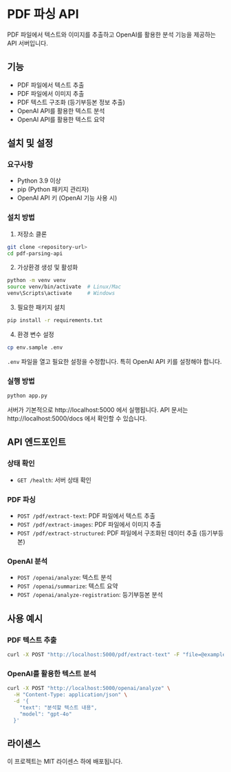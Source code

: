 # PDF 파싱 API

PDF 파일에서 텍스트와 이미지를 추출하고 OpenAI를 활용한 분석 기능을 제공하는 API 서버입니다.

## 기능

- PDF 파일에서 텍스트 추출
- PDF 파일에서 이미지 추출
- PDF 텍스트 구조화 (등기부등본 정보 추출)
- OpenAI API를 활용한 텍스트 분석
- OpenAI API를 활용한 텍스트 요약

## 설치 및 설정

### 요구사항

- Python 3.9 이상
- pip (Python 패키지 관리자)
- OpenAI API 키 (OpenAI 기능 사용 시)

### 설치 방법

1. 저장소 클론

```bash
git clone <repository-url>
cd pdf-parsing-api
```

2. 가상환경 생성 및 활성화

```bash
python -m venv venv
source venv/bin/activate  # Linux/Mac
venv\Scripts\activate     # Windows
```

3. 필요한 패키지 설치

```bash
pip install -r requirements.txt
```

4. 환경 변수 설정

```bash
cp env.sample .env
```

`.env` 파일을 열고 필요한 설정을 수정합니다. 특히 OpenAI API 키를 설정해야 합니다.

### 실행 방법

```bash
python app.py
```

서버가 기본적으로 http://localhost:5000 에서 실행됩니다.
API 문서는 http://localhost:5000/docs 에서 확인할 수 있습니다.

## API 엔드포인트

### 상태 확인

- `GET /health`: 서버 상태 확인

### PDF 파싱

- `POST /pdf/extract-text`: PDF 파일에서 텍스트 추출
- `POST /pdf/extract-images`: PDF 파일에서 이미지 추출
- `POST /pdf/extract-structured`: PDF 파일에서 구조화된 데이터 추출 (등기부등본)

### OpenAI 분석

- `POST /openai/analyze`: 텍스트 분석
- `POST /openai/summarize`: 텍스트 요약
- `POST /openai/analyze-registration`: 등기부등본 분석

## 사용 예시

### PDF 텍스트 추출

```bash
curl -X POST "http://localhost:5000/pdf/extract-text" -F "file=@example.pdf"
```

### OpenAI를 활용한 텍스트 분석

```bash
curl -X POST "http://localhost:5000/openai/analyze" \
  -H "Content-Type: application/json" \
  -d '{
    "text": "분석할 텍스트 내용",
    "model": "gpt-4o"
  }'
```

## 라이센스

이 프로젝트는 MIT 라이센스 하에 배포됩니다.
